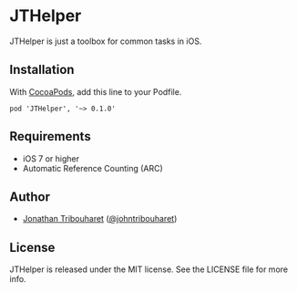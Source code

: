 JTHelper
========

JTHelper is just a toolbox for common tasks in iOS.

## Installation

With [CocoaPods](http://cocoapods.org/), add this line to your Podfile.

	pod 'JTHelper', '~> 0.1.0'

## Requirements

- iOS 7 or higher
- Automatic Reference Counting (ARC)

## Author

- [Jonathan Tribouharet](https://github.com/jonathantribouharet) ([@johntribouharet](https://twitter.com/johntribouharet))

## License

JTHelper is released under the MIT license. See the LICENSE file for more info.
